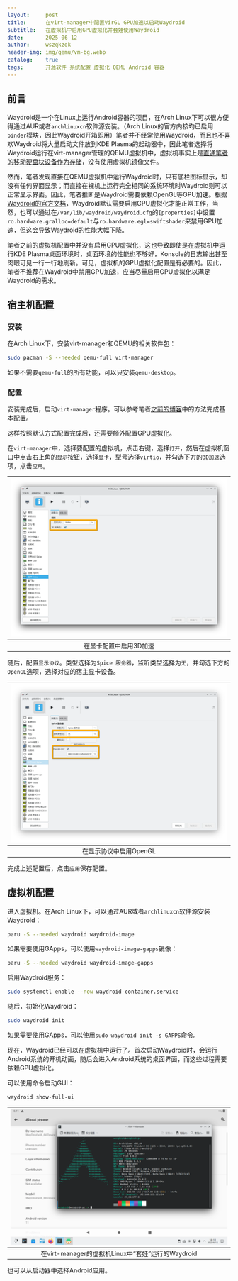 ```yaml
---
layout:     post
title:      在virt-manager中配置VirGL GPU加速以启动Waydroid
subtitle:   在虚拟机中启用GPU虚拟化并套娃使用Waydroid
date:       2025-06-12
author:     wszqkzqk
header-img: img/qemu/vm-bg.webp
catalog:    true
tags:       开源软件 系统配置 虚拟化 QEMU Android 容器
---
```


## 前言

Waydroid是一个在Linux上运行Android容器的项目，在Arch Linux下可以很方便得通过AUR或者`archlinuxcn`软件源安装。（Arch Linux的官方内核均已启用`binder`模块，因此Waydroid开箱即用）笔者并不经常使用Waydroid，而且也不喜欢Waydroid将大量启动文件放到KDE Plasma的起动器中，因此笔者选择将Waydroid运行在virt-manager管理的QEMU虚拟机中，虚拟机事实上是[直通笔者的移动硬盘块设备作为存储](https://wszqkzqk.github.io/2023/05/06/%E5%B0%86%E6%9C%AC%E5%9C%B0%E5%AE%89%E8%A3%85%E7%9A%84%E6%93%8D%E4%BD%9C%E7%B3%BB%E7%BB%9F%E4%BD%9C%E4%B8%BA%E8%99%9A%E6%8B%9F%E6%9C%BA%E5%90%AF%E5%8A%A8/)，没有使用虚拟机镜像文件。

然而，笔者发现直接在QEMU虚拟机中运行Waydroid时，只有底栏图标显示，却没有任何界面显示；而直接在裸机上运行完全相同的系统环境时Waydroid则可以正常显示界面。因此，笔者推断是Waydroid需要依赖OpenGL等GPU加速。根据[Waydroid的官方文档](https://docs.waydro.id/faq/get-waydroid-to-work-through-a-vm)，Waydroid默认需要启用GPU虚拟化才能正常工作，当然，也可以通过在`/var/lib/waydroid/waydroid.cfg`的`[properties]`中设置`ro.hardware.gralloc=default`与`ro.hardware.egl=swiftshader`来禁用GPU加速，但这会导致Waydroid的性能大幅下降。

笔者之前的虚拟机配置中并没有启用GPU虚拟化，这也导致即使是在虚拟机中运行KDE Plasma桌面环境时，桌面环境的性能也不够好，Konsole的日志输出甚至肉眼可见一行一行地刷新。可见，虚拟机的GPU虚拟化配置是有必要的。因此，笔者不推荐在Waydroid中禁用GPU加速，应当尽量启用GPU虚拟化以满足Waydroid的需求。

## 宿主机配置

### 安装

在Arch Linux下，安装virt-manager和QEMU的相关软件包：

```bash
sudo pacman -S --needed qemu-full virt-manager
```

如果不需要`qemu-full`的所有功能，可以只安装`qemu-desktop`。

### 配置

安装完成后，启动`virt-manager`程序。可以参考笔者[之前的博客](https://wszqkzqk.github.io/2023/05/06/%E5%B0%86%E6%9C%AC%E5%9C%B0%E5%AE%89%E8%A3%85%E7%9A%84%E6%93%8D%E4%BD%9C%E7%B3%BB%E7%BB%9F%E4%BD%9C%E4%B8%BA%E8%99%9A%E6%8B%9F%E6%9C%BA%E5%90%AF%E5%8A%A8/)中的方法完成基本配置。

这样按照默认方式配置完成后，还需要额外配置GPU虚拟化。

在`virt-manager`中，选择要配置的虚拟机，点击右键，选择`打开`，然后在虚拟机窗口中点击右上角的`显示`按钮，选择`显卡`，型号选择`virtio`，并勾选下方的`3D加速`选项，点击`应用`。

|[![#~/img/qemu/gpu-3d-virtio.webp](/img/qemu/gpu-3d-virtio.webp)](/img/qemu/gpu-3d-virtio.webp)|
|:----:|
|在显卡配置中启用3D加速|

随后，配置`显示协议`。类型选择为`Spice 服务器`，监听类型选择为`无`，并勾选下方的`OpenGL`选项，选择对应的宿主显卡设备。

|[![#~/img/qemu/spice-opengl.webp](/img/qemu/spice-opengl.webp)](/img/qemu/spice-opengl.webp)|
|:----:|
|在显示协议中启用OpenGL|

完成上述配置后，点击`应用`保存配置。

## 虚拟机配置

进入虚拟机。在Arch Linux下，可以通过AUR或者`archlinuxcn`软件源安装Waydroid：

```bash
paru -S --needed waydroid waydroid-image
```

如果需要使用GApps，可以使用`waydroid-image-gapps`镜像：

```bash
paru -S --needed waydroid waydroid-image-gapps
```

启用Waydroid服务：

```bash
sudo systemctl enable --now waydroid-container.service
```

随后，初始化Waydroid：

```bash
sudo waydroid init
```

如果需要使用GApps，可以使用`sudo waydroid init -s GAPPS`命令。

现在，Waydroid已经可以在虚拟机中运行了。首次启动Waydroid时，会运行Android系统的开机动画，随后会进入Android系统的桌面界面，而这些过程需要依赖GPU虚拟化。

可以使用命令启动GUI：

```bash
waydroid show-full-ui
```

|[![#~/img/qemu/waydroid-in-linux-in-virt-manager.webp](/img/qemu/waydroid-in-linux-in-virt-manager.webp)](/img/qemu/waydroid-in-linux-in-virt-manager.webp)|
|:----:|
|在virt-manager的虚拟机Linux中“套娃”运行的Waydroid|

也可以从启动器中选择Android应用。

